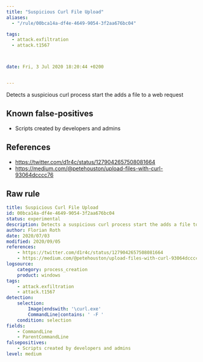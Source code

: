 ```yaml
---
title: "Suspicious Curl File Upload"
aliases:
  - "/rule/00bca14a-df4e-4649-9054-3f2aa676bc04"

tags:
  - attack.exfiltration
  - attack.t1567



date: Fri, 3 Jul 2020 18:20:44 +0200


---
```


Detects a suspicious curl process start the adds a file to a web request

<!--more-->


## Known false-positives

* Scripts created by developers and admins



## References

* https://twitter.com/d1r4c/status/1279042657508081664
* https://medium.com/@petehouston/upload-files-with-curl-93064dcccc76


## Raw rule
```yaml
title: Suspicious Curl File Upload
id: 00bca14a-df4e-4649-9054-3f2aa676bc04
status: experimental
description: Detects a suspicious curl process start the adds a file to a web request
author: Florian Roth
date: 2020/07/03
modified: 2020/09/05
references:
    - https://twitter.com/d1r4c/status/1279042657508081664
    - https://medium.com/@petehouston/upload-files-with-curl-93064dcccc76
logsource:
    category: process_creation
    product: windows
tags:
    - attack.exfiltration
    - attack.t1567
detection:
    selection:
        Image|endswith: '\curl.exe'
        CommandLine|contains: ' -F '
    condition: selection
fields:
    - CommandLine
    - ParentCommandLine
falsepositives:
    - Scripts created by developers and admins
level: medium

```
